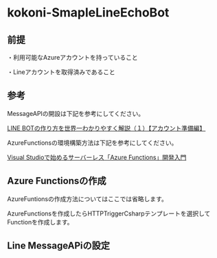 # kokoni-SmapleLineEchoBot

## 前提

・利用可能なAzureアカウントを持っていること

・Lineアカウントを取得済みであること

## 参考

MessageAPIの開設は下記を参考にしてください。

[LINE BOTの作り方を世界一わかりやすく解説（１）【アカウント準備編】](http://qiita.com/yoshizaki_kkgk/items/bd4277d3943200beab26)

AzureFunctionsの環境構築方法は下記を参考にしてください。

[Visual Studioで始めるサーバーレス「Azure Functions」開発入門](http://www.buildinsider.net/pr/microsoft/azure/dictionary06)


## Azure Functionsの作成

AzureFuntionsの作成方法についてはここでは省略します。

AzureFunctionsを作成したらHTTPTriggerCsharpテンプレートを選択してFunctionを作成します。





## Line MessageAPiの設定

